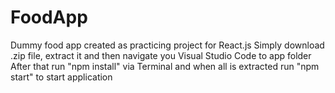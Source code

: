 # FoodApp
Dummy food app created as practicing project for React.js
Simply download .zip file, extract it and then navigate you Visual Studio Code to app folder
After that run "npm install" via Terminal and when all is extracted run "npm start" to start application
